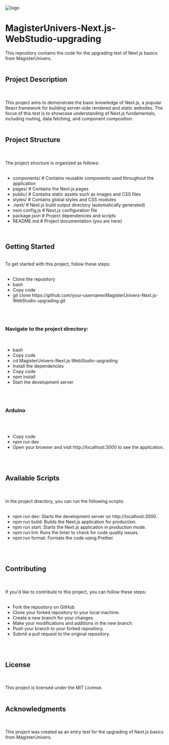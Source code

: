 ![logo](https://github.com/MagisterUnivers/MagisterUnivers-Next.js-WebStudio-upgrading/assets/36455862/6d030125-ce60-4051-b9f0-c4197deb6d54)
<h1>MagisterUnivers-Next.js-WebStudio-upgrading</h1>

This repository contains the code for the upgrading test of Next.js basics from MagisterUnivers.
<br/>
<br/>
<h2>Project Description</h2>
<br/>
<br/>
This project aims to demonstrate the basic knowledge of Next.js, a popular React framework for building server-side rendered and static websites. The focus of this test is to showcase understanding of Next.js fundamentals, including routing, data fetching, and component composition.
<br/>
<br/>
<h2>Project Structure</h2>
<br/>
<br/>
The project structure is organized as follows:
<br/>
<ul>
  <br/>
<li>components/ # Contains reusable components used throughout the application</li>
<li>pages/ # Contains the Next.js pages</li>
<li>public/ # Contains static assets such as images and CSS files</li>
<li>styles/ # Contains global styles and CSS modules</li>
<li>.next/ # Next.js build output directory (automatically generated)</li>
<li>next.config.js # Next.js configuration file</li>
<li>package.json # Project dependencies and scripts</li>
<li>README.md # Project documentation (you are here)</li> 
</ul>

<br/>
<h2>Getting Started</h2>
<br/>
To get started with this project, follow these steps:
<br/>
<br/>
<ul>
<li>Clone the repository</li>
<li>bash</li>
<li>Copy code</li>
<li>git clone https://github.com/your-username/MagisterUnivers-Next.js-WebStudio-upgrading.git</li>
</ul>
<br/>
<br/>
  <h3>Navigate to the project directory:</h3>
<br/>
  <ul>
  <li>bash</li>
<li>Copy code</li>
<li>cd MagisterUnivers-Next.js-WebStudio-upgrading</li>
<li>Install the dependencies</li>
<li>Copy code</li>
<li>npm install</li>
<li>Start the development server</li>
  </ul>
<br/>
<br/>
  <h3>Arduino</h3>
<br/><br/>
<ul>
<li>Copy code</li>
<li>npm run dev</li>
<li>Open your browser and visit http://localhost:3000 to see the application.</li>
</ul>
<br/>
<br/>
<h2>Available Scripts</h2>
<br/>
<br/>
In the project directory, you can run the following scripts:
<br/>
  <br/>
<ul>
<li>npm run dev: Starts the development server on http://localhost:3000.</li>
<li>npm run build: Builds the Next.js application for production.</li>
<li>npm run start: Starts the Next.js application in production mode.</li>
<li>npm run lint: Runs the linter to check for code quality issues.</li>
<li>npm run format: Formats the code using Prettier.</li>
</ul>
<br/>
<br/>
<h2>Contributing</h2>
<br/>
<br/>
If you'd like to contribute to this project, you can follow these steps:
<br/>
  <br/>
<ul>
<li>Fork the repository on GitHub.</li>
<li>Clone your forked repository to your local machine.</li>
<li>Create a new branch for your changes.</li>
<li>Make your modifications and additions in the new branch.</li>
<li>Push your branch to your forked repository.</li>
<li>Submit a pull request to the original repository.</li>
</ul>

<br/>
<br/>
<h2>License</h2>
<br/><br/>
This project is licensed under the MIT License.
<br/>
<br/>
<h2>Acknowledgments</h2>
<br/><br/>
This project was created as an entry test for the upgrading of Next.js basics from MagisterUnivers.
<br/>
